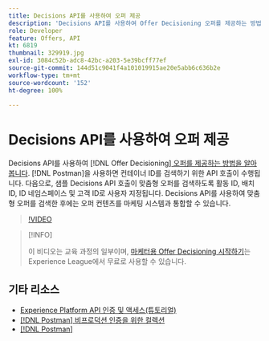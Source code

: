 ```yaml
---
title: Decisions API를 사용하여 오퍼 제공
description: 'Decisions API를 사용하여 Offer Decisioning 오퍼를 제공하는 방법을 알아봅니다. '
role: Developer
feature: Offers, API
kt: 6819
thumbnail: 329919.jpg
exl-id: 3084c52b-adc8-42bc-a203-5e39bcff77ef
source-git-commit: 144d51c9041f4a101019915ae20e5abb6c636b2e
workflow-type: tm+mt
source-wordcount: '152'
ht-degree: 100%

---
```



# Decisions API를 사용하여 오퍼 제공

Decisions API를 사용하여 [!DNL Offer Decisioning][ 오퍼를 제공하는 방법을 알아봅니다](https://experienceleague.adobe.com/docs/journey-optimizer/using/offer-decisioniong/api-reference/offer-delivery/deliver-offers.html?lang=ko). [!DNL Postman]을 사용하면 컨테이너 ID를 검색하기 위한 API 호출이 수행됩니다. 다음으로, 샘플 Decisions API 호출이 맞춤형 오퍼를 검색하도록 활동 ID, 배치 ID, ID 네임스페이스 및 고객 ID로 사용자 지정됩니다. Decisions API를 사용하여 맞춤형 오퍼를 검색한 후에는 오퍼 컨텐츠를 마케팅 시스템과 통합할 수 있습니다.

>[!VIDEO](https://video.tv.adobe.com/v/329919?quality=12&learn=on)

>[!INFO]
>
> 이 비디오는 교육 과정의 일부이며, [마케터용 Offer Decisioning 시작하기](https://experienceleague.adobe.com/?recommended=ExperiencePlatform-U-1-2020.1.offerdecisioning)는 Experience League에서 무료로 사용할 수 있습니다.

## 기타 리소스
* [Experience Platform API 인증 및 액세스(튜토리얼)](https://experienceleague.adobe.com/docs/platform-learn/tutorials/platform-api-authentication.html?lang=ko)
* [[!DNL Postman] 비프로덕션 인증을 위한 컬렉션](https://github.com/adobe/experience-platform-postman-samples/tree/master/apis/ims)
* [[!DNL Postman]](https://www.postman.com/)
